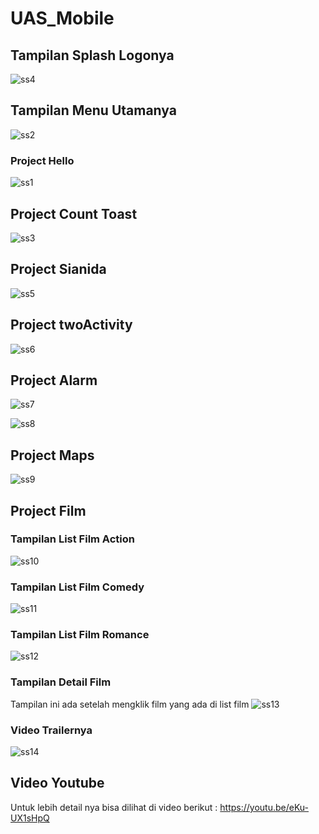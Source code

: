 # UAS_Mobile

## Tampilan Splash Logonya
![ss4](https://github.com/FsBagaskorooooo/UAS_Mobile/assets/130354090/5778fec5-7960-4618-886a-0ae76ed8d773)

## Tampilan Menu Utamanya
![ss2](https://github.com/FsBagaskorooooo/UAS_Mobile/assets/130354090/90ada373-8477-4b81-9e49-cc0753744fc2)

### Project Hello
![ss1](https://github.com/FsBagaskorooooo/UAS_Mobile/assets/130354090/1ca981dd-4e74-4a71-b1a6-674aa1299968)

## Project Count Toast
![ss3](https://github.com/FsBagaskorooooo/UAS_Mobile/assets/130354090/acc1dd44-9bcb-407f-ab6f-e7d4fcc9422e)

## Project Sianida
![ss5](https://github.com/FsBagaskorooooo/UAS_Mobile/assets/130354090/a2c3248d-c69b-494b-b019-81bc09293fac)

## Project twoActivity
![ss6](https://github.com/FsBagaskorooooo/UAS_Mobile/assets/130354090/b0aeabd9-42ac-47a0-a127-82cd08155705)

## Project Alarm
![ss7](https://github.com/FsBagaskorooooo/UAS_Mobile/assets/130354090/7fd6498a-6c20-4e0e-a3e9-dbe9f7bd7775)

![ss8](https://github.com/FsBagaskorooooo/UAS_Mobile/assets/130354090/de6871fb-611f-4078-9cff-c43a3a33af20)

## Project Maps
![ss9](https://github.com/FsBagaskorooooo/UAS_Mobile/assets/130354090/3d743d73-fb2b-49b0-b429-6a30ba72f738)

## Project Film
### Tampilan List Film Action
![ss10](https://github.com/FsBagaskorooooo/UAS_Mobile/assets/130354090/38ce9707-ed57-4156-a654-f2a793d88b80)

### Tampilan List Film Comedy
![ss11](https://github.com/FsBagaskorooooo/UAS_Mobile/assets/130354090/bf5b80a3-b829-481a-a0a4-fee1f9b779c3)

### Tampilan List Film Romance
![ss12](https://github.com/FsBagaskorooooo/UAS_Mobile/assets/130354090/18d7f3c9-5fa4-44ce-84ad-ea6b848a3f03)

### Tampilan Detail Film
Tampilan ini ada setelah mengklik film yang ada di list film
![ss13](https://github.com/FsBagaskorooooo/UAS_Mobile/assets/130354090/da640083-7920-4bf8-baba-c508ac30fbd9)

### Video Trailernya
![ss14](https://github.com/FsBagaskorooooo/UAS_Mobile/assets/130354090/e35e425a-c376-43ac-8d20-a73a9b8d4386)

## Video Youtube
Untuk lebih detail nya bisa dilihat di video berikut : https://youtu.be/eKu-UX1sHpQ
